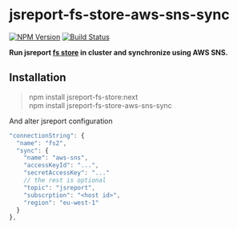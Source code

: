 # jsreport-fs-store-aws-sns-sync
[![NPM Version](http://img.shields.io/npm/v/jsreport-fs-store-aws-sns-sync.svg?style=flat-square)](https://npmjs.com/package/jsreport-fs-store-aws-sns-sync)
[![Build Status](https://travis-ci.org/jsreport/jsreport-fs-store-aws-sns-sync.png?branch=master)](https://travis-ci.org/jsreport/jsreport-fs-store-aws-sns-sync)

**Run jsreport [fs store](https://github.com/jsreport/jsreport-fs-store) in cluster and synchronize using AWS SNS.**


## Installation

> npm install jsreport-fs-store:next    
> npm install jsreport-fs-store-aws-sns-sync

And alter jsreport configuration 
```js
"connectionString": { 
  "name": "fs2",
  "sync": {
    "name": "aws-sns",
    "accessKeyId": "...",
    "secretAccessKey": "..."
    // the rest is optional
    "topic": "jsreport",
    "subscrption": "<host id>",
    "region": "eu-west-1"
  }
},	
```